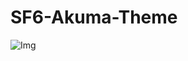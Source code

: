# SF6-Akuma-Theme

![Img](https://github.com/metaphantom/SF6-Akuma-Theme/assets/47763950/cca93ffc-5535-42fa-8bd0-2367fa8f2c7a)

